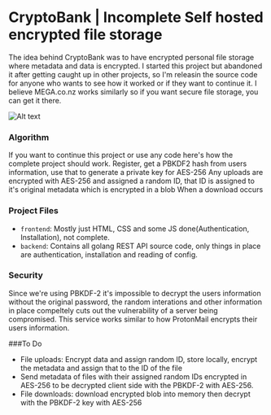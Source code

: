 # CryptoBank | Incomplete Self hosted encrypted file storage

The idea behind CryptoBank was to have encrypted personal file storage where metadata and data is encrypted.
I started this project but abandoned it after getting caught up in other projects, so I'm releasin the source code for anyone who wants to see how it worked or if they want to continue it.
I believe MEGA.co.nz works similarly so if you want secure file storage, you can get it there.

![Alt text](https://i.imgur.com/CFD6sEP.png?raw=true "Install")

### Algorithm
If you want to continue this project or use any code here's how the complete project should work.
Register, get a PBKDF2 hash from users information, use that to generate a private key for AES-256
Any uploads are encrypted with AES-256 and assigned a random ID, that ID is assigned to it's original metadata which is encrypted in a blob
When a download occurs 

### Project Files

* `frontend`: Mostly just HTML, CSS and some JS done(Authentication, Installation), not complete.
* `backend`: Contains all golang REST API source code, only things in place are authentication, installation and reading of config.

### Security
 Since we're using PBKDF-2 it's impossible to decrypt the users information without the original password, the random interations and other information in place compeltely cuts out the vulnerability of a server being compromised.
 This service works similar to how ProtonMail encrypts their users information.

###To Do
* File uploads: Encrypt data and assign random ID, store locally, encrypt the metadata and assign that to the ID of the file
* Send metadata of files with their assigned random IDs encrypted in AES-256 to be decrypted client side with the PBKDF-2 with AES-256.
* File downloads: download encrypted blob into memory then decrypt with the PBKDF-2 key with AES-256
